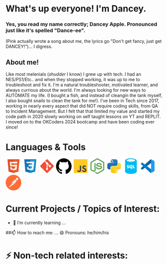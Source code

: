 # What's up everyone! I'm Dancey.
### Yes, you read my name correctly; Dancey Apple. Pronounced just like it's spelled "Dance-ee". 
(Pink actually wrote a song about me, the lyrics go "Don't get fancy, just get DANCEY!")... I digress. 

## About me!
Like most melenials (*shudder* I know) I grew up with tech. I had an NES/PS1/Etc.. and when they stopped working, it was up to me to troubleshoot and fix it. I'm a natural troubleshooter, motivated learner, and always currious about the world. I'm always looking for new ways to AUTOMATE my life. (I bought a fish, and instead of cleangin the tank myself, I also bought snails to clean the tank for me!).
I've been in Tech since 2017, working in nearly every aspect that did NOT require coding skills, from QA to Incident Management. But I felt that that limited my value and started my code path in 2020 slowly working on self taught lessons on YT and REPLIT. I moved on to the OKCoders 2024 bootcamp and have been coding ever since!

# Languages & Tools
<div>
  <img src="icons/html-svgrepo-com.svg" alt="html5" width=50 height=50>
  <img src="icons/css-svgrepo-com.svg" alt="html5" width=50 height=50>
  <img src="icons/git-svgrepo-com.svg" alt="html5" width=50 height=50>
  <img src="icons/github-142-svgrepo-com.svg" alt="html5" width=50 height=50>
  <img src="icons/js-svgrepo-com.svg" alt="html5" width=50 height=50>
  <img src="icons/nodejs-icon-svgrepo-com.svg" alt="html5" width=50 height=50>
  <img src="icons/python-svgrepo-com.svg" alt="html5" width=50 height=50>
  <img src="icons/sql-database-generic-svgrepo-com.svg" alt="html5" width=50 height=50>
  <img src="icons/vscode-svgrepo-com.svg" alt="html5" width=50 height=50>
  <img src="icons/postman-icon-svgrepo-com.svg" alt="html5" width=50 height=50>
</div>

# Current Projects / Topics of Interest:


- 🌱 I’m currently learning ...

##📫 How to reach me: ...
  😄 Pronouns: he/him/his
# ⚡ Non-tech related interests:

